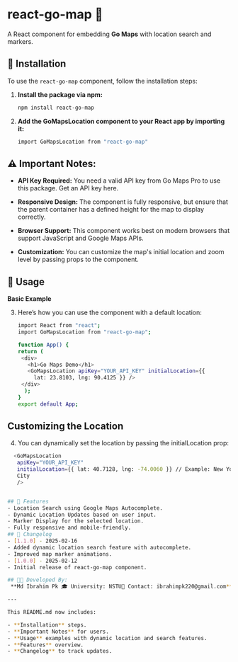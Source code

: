 # react-go-map 📍

A React component for embedding **Go Maps** with location search and markers.

## 🚀 Installation

To use the `react-go-map` component, follow the installation steps:

1. **Install the package via npm:**
   ```sh
   npm install react-go-map
2. **Add the GoMapsLocation component to your React app by importing it:**
    ```sh
   import GoMapsLocation from "react-go-map"

## ⚠️ **Important Notes**:

- **API Key Required:** You need a valid API key from Go Maps Pro to use this package. Get an API key here.

- **Responsive Design:** The component is fully responsive, but ensure that the parent container has a defined height for the map to display correctly.

- **Browser Support:** This component works best on modern browsers that support JavaScript and Google Maps APIs.

- **Customization:** You can customize the map's initial location and zoom level by passing props to the component.

## 📌 Usage

**Basic Example**

3. Here’s how you can use the component with a default location:
   ```sh
   import React from "react";
   import GoMapsLocation from "react-go-map";

   function App() {
   return (
    <div>
      <h1>Go Maps Demo</h1>
      <GoMapsLocation apiKey="YOUR_API_KEY" initialLocation={{ 
        lat: 23.8103, lng: 90.4125 }} />
    </div>
     );
   }
   export default App;
   
## Customizing the Location



4. You can dynamically set the location by passing the initialLocation prop:
 ```sh
   <GoMapsLocation
    apiKey="YOUR_API_KEY"
    initialLocation={{ lat: 40.7128, lng: -74.0060 }} // Example: New York 
    City
    />


## 🎯 Features
- Location Search using Google Maps Autocomplete.
- Dynamic Location Updates based on user input.
- Marker Display for the selected location.
- Fully responsive and mobile-friendly.
## 📝 Changelog
- [1.1.0] - 2025-02-16
- Added dynamic location search feature with autocomplete.
- Improved map marker animations.
- [1.0.0] - 2025-02-12
- Initial release of react-go-map component.

## 👨‍💻 Developed By:
  **Md Ibrahim Pk 🎓 University: NSTU📧 Contact: ibrahimpk220@gmail.com**

---

This README.md now includes:

- **Installation** steps.
- **Important Notes** for users.
- **Usage** examples with dynamic location and search features.
- **Features** overview.
- **Changelog** to track updates.


